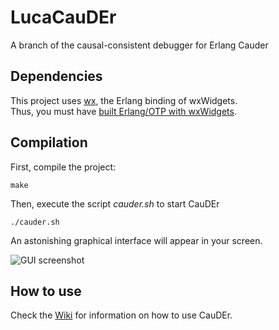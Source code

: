 # LucaCauDEr

A branch of the causal-consistent debugger for Erlang Cauder

## Dependencies

This project uses [wx](http://erlang.org/doc/apps/wx/chapter.html), the Erlang binding of wxWidgets.  
Thus, you must have [built Erlang/OTP with wxWidgets](http://erlang.org/doc/installation_guide/INSTALL.html#Advanced-configuration-and-build-of-ErlangOTP_Building_Building-with-wxErlang).

## Compilation

First, compile the project:
```
make
```
Then, execute the script *cauder.sh* to start CauDEr
```
./cauder.sh
```
An astonishing graphical interface will appear in your screen.

![GUI screenshot](https://github.com/mistupv/cauder/blob/screens/cauder.png?raw=true)

## How to use

Check the [Wiki](https://github.com/mistupv/cauder/wiki) for information on how to use CauDEr.

